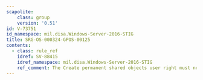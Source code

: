 ```yaml
---
scapolite:
    class: group
    version: '0.51'
id: V-73751
id_namespace: mil.disa.Windows-Server-2016-STIG
title: SRG-OS-000324-GPOS-00125
contents:
  - class: rule_ref
    idref: SV-88415
    idref_namespace: mil.disa.Windows-Server-2016-STIG
    ref_comment: The Create permanent shared objects user right must not be  ...
---
```


